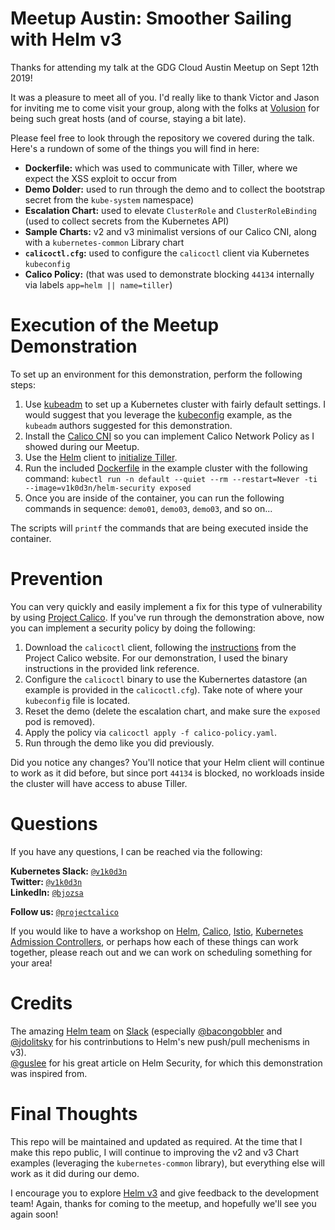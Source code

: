 # Meetup Austin: Smoother Sailing with Helm v3

Thanks for attending my talk at the GDG Cloud Austin Meetup on Sept 12th 2019!

It was a pleasure to meet all of you. I'd really like to thank Victor and Jason for inviting me to come visit your group, along with the folks at [Volusion](https://www.volusion.com/) for being such great hosts (and of course, staying a bit late).

Please feel free to look through the repository we covered during the talk. Here's a rundown of some of the things you will find in here:

- **Dockerfile:** which was used to communicate with Tiller, where we expect the XSS exploit to occur from
- **Demo Dolder:** used to run through the demo and to collect the bootstrap secret from the `kube-system` namespace)
- **Escalation Chart:** used to elevate `ClusterRole` and `ClusterRoleBinding` (used to collect secrets from the Kubernetes API)
- **Sample Charts:** v2 and v3 minimalist versions of our Calico CNI, along with a `kubernetes-common` Library chart
- **`calicoctl.cfg`:** used to configure the `calicoctl` client via Kubernetes `kubeconfig`
- **Calico Policy:** (that was used to demonstrate blocking `44134` internally via labels `app=helm || name=tiller`)


# Execution of the Meetup Demonstration

To set up an environment for this demonstration, perform the following steps:
1. Use [kubeadm](https://kubernetes.io/docs/setup/production-environment/tools/kubeadm/install-kubeadm/) to set up a Kubernetes cluster with fairly default settings. I would suggest that you leverage the [kubeconfig](https://github.com/kubernetes/kubeadm/issues/235#issuecomment-311928904) example, as the `kubeadm` authors suggested for this demonstration.
2. Install the [Calico CNI](https://docs.projectcalico.org/v3.8/getting-started/kubernetes/installation/calico#installing-with-the-kubernetes-api-datastore50-nodes-or-less) so you can implement Calico Network Policy as I showed during our Meetup.
3. Use the [Helm](https://helm.sh/) client to [initialize Tiller](https://helm.sh/docs/install/).
4. Run the included [Dockerfile](https://cloud.docker.com/u/v1k0d3n/repository/docker/v1k0d3n/helm-security) in the example cluster with the following command: `kubectl run -n default --quiet --rm --restart=Never -ti --image=v1k0d3n/helm-security exposed`
5. Once you are inside of the container, you can run the following commands in sequence: `demo01`, `demo03`, `demo03`, and so on...

The scripts will `printf` the commands that are being executed inside the container.

# Prevention

You can very quickly and easily implement a fix for this type of vulnerability by using [Project Calico](https://www.projectcalico.org/). If you've run through the demonstration above, now you can implement a security policy by doing the following:

1. Download the `calicoctl` client, following the [instructions](https://docs.projectcalico.org/v3.8/getting-started/calicoctl/install#installing-calicoctl-as-a-binary-on-a-single-host) from the Project Calico website. For our demonstration, I used the binary instructions in the provided link reference.
2. Configure the `calicoctl` binary to use the Kubernertes datastore (an example is provided in the `calicoctl.cfg`). Take note of where your `kubeconfig` file is located.
3. Reset the demo (delete the escalation chart, and make sure the `exposed` pod is removed).
4. Apply the policy via `calicoctl apply -f calico-policy.yaml`.
5. Run through the demo like you did previously.

Did you notice any changes? You'll notice that your Helm client will continue to work as it did before, but since port `44134` is blocked, no workloads inside the cluster will have access to abuse Tiller.

# Questions

If you have any questions, I can be reached via the following:

**Kubernetes Slack:** [`@v1k0d3n`](https://app.slack.com/team/U0A333J23)<br>
**Twitter:** [`@v1k0d3n`](https://twitter.com/v1k0d3n)<br>
**LinkedIn:** [`@bjozsa`](https://www.linkedin.com/in/bjozsa/)<br>

**Follow us:** [`@projectcalico`](https://twitter.com/projectcalico)

If you would like to have a workshop on [Helm](https://helm.sh/), [Calico](https://www.projectcalico.org/), [Istio](https://istio.io/), [Kubernetes Admission Controllers](https://kubernetes.io/docs/reference/access-authn-authz/admission-controllers/), or perhaps how each of these things can work together, please reach out and we can work on scheduling something for your area!

# Credits

The amazing [Helm team](https://kubernetes.slack.com/messages/C51E88VDG) on [Slack](kubernetes.slack.com) (especially [@bacongobbler](https://app.slack.com/team/U0D3ENG3G) and [@jdolitsky](https://app.slack.com/team/U4GDWJ5FB) for his contrinbutions to Helm's new push/pull mechenisms in v3).<br>
[@guslee](https://kubernetes.slack.com/messages/DNCFYTYK0) for his great article on Helm Security, for which this demonstration was inspired from.

# Final Thoughts

This repo will be maintained and updated as required. At the time that I make this repo public, I will continue to improving the v2 and v3 Chart examples (leveraging the `kubernetes-common` library), but everything else will work as it did during our demo.

I encourage you to explore [Helm v3](https://v3.helm.sh/docs/) and give feedback to the development team! Again, thanks for coming to the meetup, and hopefully we'll see you again soon!
